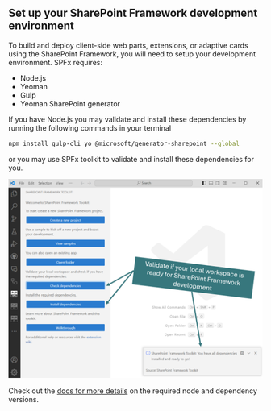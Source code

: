 ## Set up your SharePoint Framework development environment

To build and deploy client-side web parts, extensions, or adaptive cards using the SharePoint Framework, you will need to setup your development environment. SPFx requires:

- Node.js 
- Yeoman
- Gulp
- Yeoman SharePoint generator

If you have Node.js you may validate and install these dependencies by running the following commands in your terminal
    
```sh
npm install gulp-cli yo @microsoft/generator-sharepoint --global
```

or you may use SPFx toolkit to validate and install these dependencies for you.

![setup local workspace](../images/validate-dependency.png)

Check out the [docs for more details](https://learn.microsoft.com/en-us/sharepoint/dev/spfx/set-up-your-development-environment) on the required node and dependency versions.
